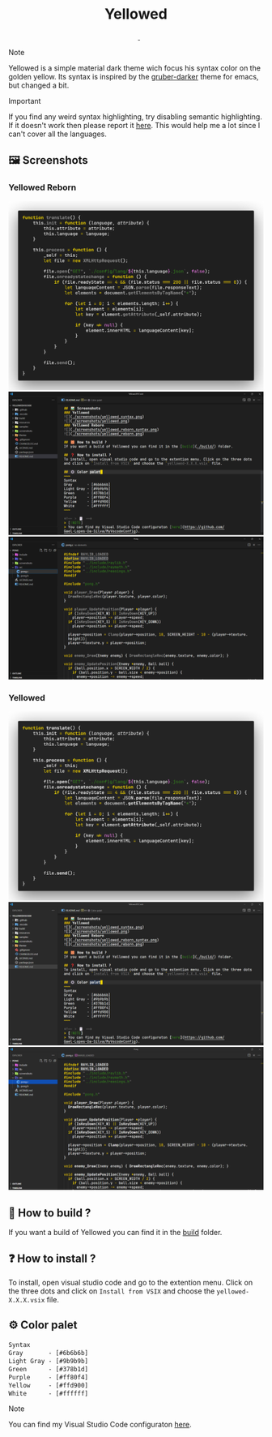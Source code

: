 <h1 align="center">
    Yellowed
</h1>

<div align="center">
    <img src="https://img.shields.io/visual-studio-marketplace/r/gael-lopes-da-silva.yellowed?style=for-the-badge&labelColor=000000" alt="">
    <img src="https://img.shields.io/visual-studio-marketplace/d/gael-lopes-da-silva.yellowed?style=for-the-badge&labelColor=000000" alt="">
    <img src="https://img.shields.io/visual-studio-marketplace/v/gael-lopes-da-silva.yellowed?style=for-the-badge&labelColor=000000" alt="">
    <a href="./LICENSE.md">
        <img src="https://img.shields.io/badge/license-BSD%203--Clause-blue?style=for-the-badge&labelColor=000000" alt="">
    </a>
    <a href="https://vscode.dev/theme/gael-lopes-da-silva.Yellowed">
        <img src="https://img.shields.io/badge/preview-vscode.dev-blue?style=for-the-badge&labelColor=000000" alt="">
    </a>
</div>

<!-- > 🗒️ -->
> [!NOTE]
> Yellowed is a simple material dark theme wich focus his syntax color on the golden yellow. Its syntax is inspired by the [gruber-darker](https://github.com/rexim/gruber-darker-theme) theme for emacs, but changed a bit.

<!-- > ❗ -->
> [!IMPORTANT]
> If you find any weird syntax highlighting, try disabling semantic highlighting. If it doesn't work then please report it [here](https://github.com/Gael-Lopes-Da-Silva/YellowedVSCode/issues/new/choose). This would help me a lot since I can't cover all the languages.

## 🖼️ Screenshots
### Yellowed Reborn
![](./screenshots/yellowed_reborn_syntax.png)
![](./screenshots/yellowed_reborn1.png)
![](./screenshots/yellowed_reborn2.png)
### Yellowed
![](./screenshots/yellowed_syntax.png)
![](./screenshots/yellowed1.png)
![](./screenshots/yellowed2.png)

## 🧱 How to build ?
If you want a build of Yellowed you can find it in the [build](./build/) folder.

## ❓ How to install ?
To install, open visual studio code and go to the extention menu. Click on the three dots and click on `Install from VSIX` and choose the `yellowed-X.X.X.vsix` file.

## ⚙️ Color palet
~~~
Syntax
Gray       - [#6b6b6b]
Light Gray - [#9b9b9b]
Green      - [#378b1d]
Purple     - [#ff80f4]
Yellow     - [#ffd900]
White      - [#ffffff]
~~~

<!-- > 🗒️ -->
> [!NOTE]
> You can find my Visual Studio Code configuraton [here](https://github.com/Gael-Lopes-Da-Silva/MyVscodeConfig).
